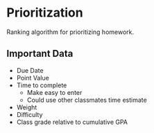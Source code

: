 # Prioritization

Ranking algorithm for prioritizing homework.

## Important Data

- Due Date
- Point Value
- Time to complete
  - Make easy to enter
  - Could use other classmates time estimate
- Weight
- Difficulty
- Class grade relative to cumulative GPA
